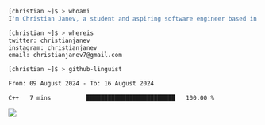 ```bash
[christian ~]$ > whoami
I'm Christian Janev, a student and aspiring software engineer based in Chicago, IL
```
```bash
[christian ~]$ > whereis
twitter: christianjanev
instagram: christianjanev
email: christianjanev7@gmail.com
```

```bash
[christian ~]$ > github-linguist
```
<!--START_SECTION:waka-->

```txt
From: 09 August 2024 - To: 16 August 2024

C++   7 mins          █████████████████████████   100.00 %
```

<!--END_SECTION:waka-->

![](https://komarev.com/ghpvc/?username=christianjanev)
